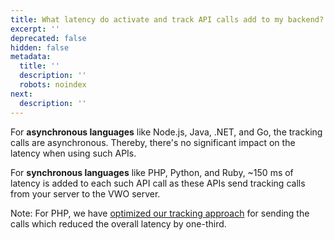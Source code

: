 ```yaml
---
title: What latency do activate and track API calls add to my backend?
excerpt: ''
deprecated: false
hidden: false
metadata:
  title: ''
  description: ''
  robots: noindex
next:
  description: ''
---
```

For **asynchronous languages** like Node.js, Java, .NET, and Go, the tracking calls are asynchronous. Thereby, there's no significant impact on the latency when using such APIs.

For **synchronous languages** like PHP, Python, and Ruby, ~150 ms of latency is added to each such API call as these APIs send tracking calls from your server to the VWO server.

Note: For PHP, we have [optimized our tracking approach](https://vwo.com/product-updates/improvements-in-vwo-fullstack/) for sending the calls which reduced the overall latency by one-third.